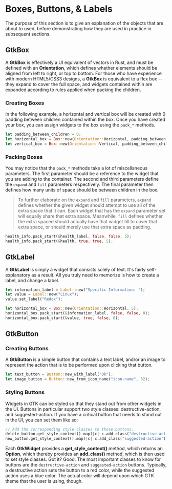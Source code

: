 # Boxes, Buttons, & Labels

The purpose of this section is to give an explanation of the objects that are about to used,
before demonstrating how they are used in practice in subsequent sections.

## GtkBox

A **GtkBox** is effectively a UI equivalent of vectors in Rust, and must be defined with an
**Orientation**, which defines whether elements should be aligned from left to right, or
top to bottom. For those who have experience with modern HTML5/CSS3 designs, a **GtkBox**
is equivalent to a flex box -- they expand to cover the full space, and widgets contained
within are expanded according to rules applied when packing the children.

### Creating Boxes

In the following example, a horizontal and vertical box will be created with 0 padding between
children contained within the box. Once you have created your box, you can assign widgets to
the box using the `pack_*` methods.

```rust
let padding_between_children = 0;
let horizontal_box = Box::new(Orientation::Horizontal, padding_between_children);
let vertical_box = Box::new(Orientation::Vertical, padding_between_children);
```

### Packing Boxes

You may notice that the `pack_*` methods take a lot of miscellaneous parameters. The first
parameter should be a reference to the widget that you are adding to the container. The
second and third parameters define the `expand` and `fill` parameters respectively. The final
parameter then defines how many units of space should be between children in the box.

> To further elaborate on the `expand` and `fill` parameters, `expand` defines whether the
> given widget should attempt to use all of the extra space that it can. Each widget that has
> the `expand` parameter set will equally share that extra space. Meanwhile, `fill` defines whether
> the extra spaced should actually have that widget fill to cover that extra space, or should
> merely use that extra space as padding.

```rust
health_info.pack_start(&health_label, false, false, 5);
health_info.pack_start(&health, true, true, 5);
```

## GtkLabel

A **GtkLabel** is simply a widget that consists solely of text. It's fairly self-explanatory
as a result. All you truly need to memorize is how to create a label, and change a label.

```rust
let information_label = Label::new("Specific Information: ");
let value = Label::new("Linux");
value.set_label("Redox");

let horizontal_box = Box::new(Orientation::Horizontal, 5);
horizontal_box.pack_start(&information_label, false, false, 0);
horizontal_box.pack_start(&value, true, false, 0);
```

## GtkButton

### Creating Buttons

A **GtkButton** is a simple button that contains a text label, and/or an image to represent
the action that is to be performed upon clicking that button.

```rust
let text_button = Button::new_with_label("Ok");
let image_button = Button::new_from_icon_name("icon-name", 32);
```

### Styling Buttons

Widgets in GTK can be styled so that they stand out from other widgets in the UI. Buttons
in particular support two style classes: destructive-action, and suggested-action. If you have
a critical button that needs to stand out in the UI, you can set them like so:

```rust
// Add the corresponding style classes to those buttons.
delete_button.get_style_context().map(|c| c.add_class("destructive-action"));
new_button.get_style_context().map(|c| c.add_class("suggested-action"));
```

Each **GtkWidget** provides a **get_style_context()** method, which returns an
**Option<StyleContext>**, which thereby provides an **add_class()** method, which is then used
to set style classes. Got it? Good. The most important classes to know for buttons are the
`destructive-action` and `suggested-action` buttons. Typically, a destructive action sets the
button to a red color, while the suggested action uses a blue color. The actual color will depend
upon which GTK theme that the user is using, though.
